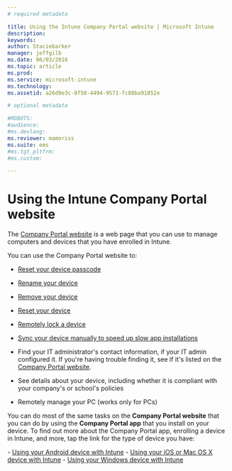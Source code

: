 ```yaml
---
# required metadata

title: Using the Intune Company Portal website | Microsoft Intune
description:
keywords:
author: Staciebarker
manager: jeffgilb
ms.date: 06/03/2016
ms.topic: article
ms.prod:
ms.service: microsoft-intune
ms.technology:
ms.assetid: a26d9e3c-8f58-4494-9571-fc88ba91852e

# optional metadata

#ROBOTS:
#audience:
#ms.devlang:
ms.reviewer: mamoriss
ms.suite: ems
#ms.tgt_pltfrm:
#ms.custom:

---
```


# Using the Intune Company Portal website
The [Company Portal website](http://portal.manage.microsoft.com) is a web page that you can use to manage computers and devices that you have enrolled in Intune.

You can use the Company Portal website  to:

-   [Reset your device passcode](reset-your-passcode-cpwebsite.md)

-   [Rename your device](rename-your-device-cpwebsite.md)

-   [Remove your device](remove-your-device-cpwebsite.md)

-   [Reset your device](reset-your-device-cpwebsite.md)

-   [Remotely lock a device](remote-lock-your-device-cpwebsite.md)

-	[Sync your device manually to speed up slow app installations](sync-your-device-manually-cpwebsite.md)

-   Find your IT administrator's contact information, if your IT admin configured it. If you're having trouble finding it, see if it's listed on the [Company Portal website](http://portal.manage.microsoft.com).

-   See details about your device, including whether it is compliant with your company's or school's policies

-   Remotely manage your PC (works only for PCs)

You can do most of the same tasks on the **Company Portal website** that you can do by using the **Company Portal app** that you install on your device. To find out more about the Company Portal app, enrolling a device in Intune, and more, tap the link for the type of device you have:

- [Using your Android device with Intune](using-your-android-device-with-intune.md)
- [Using your iOS or Mac OS X device with Intune](using-your-ios-or-mac-os-x-device-with-intune.md)
- [Using your Windows device with Intune](using-your-windows-device-with-intune.md)
